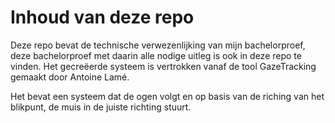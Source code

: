 # Inhoud van deze repo
Deze repo bevat de technische verwezenlijking van mijn bachelorproef, deze bachelorproef met daarin alle nodige uitleg is ook in deze repo te vinden.
Het gecreëerde systeem is vertrokken vanaf de tool GazeTracking gemaakt door Antoine Lamé.

Het bevat een systeem dat de ogen volgt en op basis van de riching van het blikpunt, de muis in de juiste richting stuurt.